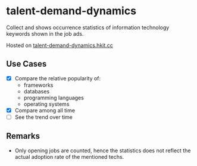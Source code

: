 # talent-demand-dynamics

Collect and shows occurrence statistics of information technology keywords shown in the job ads.

Hosted on [talent-demand-dynamics.hkit.cc](https://talent-demand-dynamics.hkit.cc/)

## Use Cases

- [x] Compare the relative popularity of:
  - frameworks
  - databases
  - programming languages
  - operating systems
- [x] Compare among all time
- [ ] See the trend over time

## Remarks

- Only opening jobs are counted, hence the statistics does not reflect the actual adoption rate of the mentioned techs.
